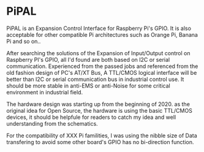 # PiPAL
PiPAL is an Expansion Control Interface for Raspberry Pi's GPIO. It is also acceptable for other compatible Pi architectures such as Orange Pi, Banana Pi and so on..

After searching the solutions of the Expansion of Input/Output control on Raspberry PI's GPIO, all I'd found are both based on I2C or serial communication. Experienced from the passed jobs and referenced from the old fashion design of PC's AT/XT Bus, A TTL/CMOS logical interface will be better than I2C or serial communication bus in industrial control use. It should be more stable in anti-EMS or anti-Noise for some critical environment in industrial field.

The hardware design was starting up from the beginning of 2020. as the original idea for Open Source, the hardware is using the basic TTL/CMOS devices, it should be helpfule for readers to catch my idea and well understanding from the schematics.

For the compatibility of XXX Pi familities, I was using the nibble size of Data transfering to avoid some other board's GPIO has no bi-direction function. 
